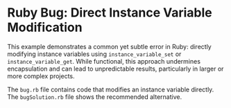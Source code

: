 # Ruby Bug: Direct Instance Variable Modification
This example demonstrates a common yet subtle error in Ruby: directly modifying instance variables using `instance_variable_set` or `instance_variable_get`.  While functional, this approach undermines encapsulation and can lead to unpredictable results, particularly in larger or more complex projects.

The `bug.rb` file contains code that modifies an instance variable directly. The `bugSolution.rb` file shows the recommended alternative.